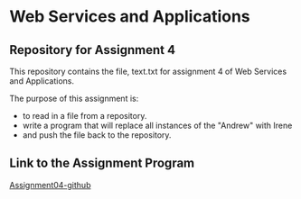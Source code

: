 # Web Services and Applications

## Repository for Assignment 4

This repository contains the file, text.txt for assignment 4 of Web Services and Applications.

The purpose of this assignment is:

* to read in a file from a repository. 
* write a program that will replace all instances of the "Andrew" with Irene
* and push the file back to the repository.

## Link to the Assignment Program


[Assignment04-github](https://github.com/IreneKilgannon/WSAA-coursework/blob/main/assignments/assignment04-github.py)

